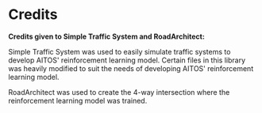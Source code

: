 # Credits
**Credits given to Simple Traffic System and RoadArchitect:**

Simple Traffic System was used to easily simulate traffic systems to develop AITOS' reinforcement learning model.
Certain files in this library was heavily modified to suit the needs of developing AITOS' reinforcement learning model. 

RoadArchitect was used to create the 4-way intersection where the reinforcement learning model was trained. 
